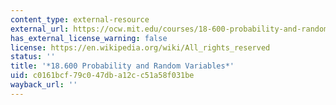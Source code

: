 ```yaml
---
content_type: external-resource
external_url: https://ocw.mit.edu/courses/18-600-probability-and-random-variables-fall-2019/
has_external_license_warning: false
license: https://en.wikipedia.org/wiki/All_rights_reserved
status: ''
title: '*18.600 Probability and Random Variables*'
uid: c0161bcf-79c0-47db-a12c-c51a58f031be
wayback_url: ''
---
```


